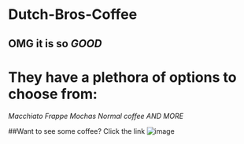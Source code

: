 # Dutch-Bros-Coffee
## OMG it is so *GOOD*
# They have a plethora of options to choose from:
*Macchiato*
*Frappe*
*Mochas*
*Normal coffee*
*AND MORE*

##Want to see some coffee? Click the link
![image](https://user-images.githubusercontent.com/89995888/131889598-21704e7d-af01-4a3c-9bf8-46d3cce605f0.png)
